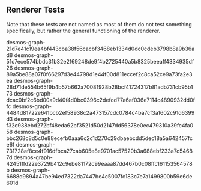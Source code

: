 ## Renderer Tests
Note that these tests are not named as most of them do not test something specifically, but rather the general functioning of the renderer.

desmos-graph-21d7e41c19ea4bf443cba38f56cacbf3468eb1334d0dc0cdeb3798b8a9b36ad8
desmos-graph-51c7ece574bbdc31b32e2f69248de9f4b2725440a5b8325beeaff4334935df26
desmos-graph-89a5be88a07f0f66297d3e44798d1e44f00d811eccef2c8ca52ce9a73fa2e3ea
desmos-graph-28d71de554b65f9b4b57b662a70081928b28bcf41724317b81adb731cb95b173
desmos-graph-dcac0bf2c6bd00a9d40f4d0bc0396c2defcd77a6af036e7114c4890932dd0ffc
desmos-graph-4484d81722e641bcb2ef58938c2a473157cdc0784c4ba7cf3a1602c91d6399d3
desmos-graph-f32c938ebd272bf48eda62bf3521d50d2147dd56378e0ec479310a39fc4fa058
desmos-graph-bbc268c8d5c0e88ecefb0aaa6c2c1d270c29dbaebcdd5dec18a5a642457fce6f
desmos-graph-731728af8ce4f916dfbca27cab605e8e9701ac57520b3a688ebf233a7c54687d
desmos-graph-42451ffd22e3729b412c9ebe81172c99eaaa87dd467b0c08ffc161153564578b
desmos-graph-6688d9894a47be94ed7322da7447be4c5007fc183c7e7a1499800b59e6de601d